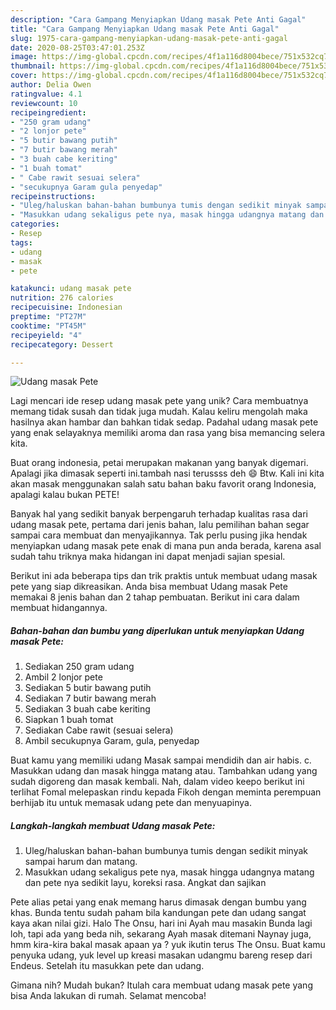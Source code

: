 ```yaml
---
description: "Cara Gampang Menyiapkan Udang masak Pete Anti Gagal"
title: "Cara Gampang Menyiapkan Udang masak Pete Anti Gagal"
slug: 1975-cara-gampang-menyiapkan-udang-masak-pete-anti-gagal
date: 2020-08-25T03:47:01.253Z
image: https://img-global.cpcdn.com/recipes/4f1a116d8004bece/751x532cq70/udang-masak-pete-foto-resep-utama.jpg
thumbnail: https://img-global.cpcdn.com/recipes/4f1a116d8004bece/751x532cq70/udang-masak-pete-foto-resep-utama.jpg
cover: https://img-global.cpcdn.com/recipes/4f1a116d8004bece/751x532cq70/udang-masak-pete-foto-resep-utama.jpg
author: Delia Owen
ratingvalue: 4.1
reviewcount: 10
recipeingredient:
- "250 gram udang"
- "2 lonjor pete"
- "5 butir bawang putih"
- "7 butir bawang merah"
- "3 buah cabe keriting"
- "1 buah tomat"
- " Cabe rawit sesuai selera"
- "secukupnya Garam gula penyedap"
recipeinstructions:
- "Uleg/haluskan bahan-bahan bumbunya tumis dengan sedikit minyak sampai harum dan matang."
- "Masukkan udang sekaligus pete nya, masak hingga udangnya matang dan pete nya sedikit layu, koreksi rasa. Angkat dan sajikan"
categories:
- Resep
tags:
- udang
- masak
- pete

katakunci: udang masak pete 
nutrition: 276 calories
recipecuisine: Indonesian
preptime: "PT27M"
cooktime: "PT45M"
recipeyield: "4"
recipecategory: Dessert

---
```



![Udang masak Pete](https://img-global.cpcdn.com/recipes/4f1a116d8004bece/751x532cq70/udang-masak-pete-foto-resep-utama.jpg)

Lagi mencari ide resep udang masak pete yang unik? Cara membuatnya memang tidak susah dan tidak juga mudah. Kalau keliru mengolah maka hasilnya akan hambar dan bahkan tidak sedap. Padahal udang masak pete yang enak selayaknya memiliki aroma dan rasa yang bisa memancing selera kita.

Buat orang indonesia, petai merupakan makanan yang banyak digemari. Apalagi jika dimasak seperti ini.tambah nasi terussss deh 😄 Btw. Kali ini kita akan masak menggunakan salah satu bahan baku favorit orang Indonesia, apalagi kalau bukan PETE!

Banyak hal yang sedikit banyak berpengaruh terhadap kualitas rasa dari udang masak pete, pertama dari jenis bahan, lalu pemilihan bahan segar sampai cara membuat dan menyajikannya. Tak perlu pusing jika hendak menyiapkan udang masak pete enak di mana pun anda berada, karena asal sudah tahu triknya maka hidangan ini dapat menjadi sajian spesial.


Berikut ini ada beberapa tips dan trik praktis untuk membuat udang masak pete yang siap dikreasikan. Anda bisa membuat Udang masak Pete memakai 8 jenis bahan dan 2 tahap pembuatan. Berikut ini cara dalam membuat hidangannya.

<!--inarticleads1-->

##### Bahan-bahan dan bumbu yang diperlukan untuk menyiapkan Udang masak Pete:

1. Sediakan 250 gram udang
1. Ambil 2 lonjor pete
1. Sediakan 5 butir bawang putih
1. Sediakan 7 butir bawang merah
1. Sediakan 3 buah cabe keriting
1. Siapkan 1 buah tomat
1. Sediakan  Cabe rawit (sesuai selera)
1. Ambil secukupnya Garam, gula, penyedap


Buat kamu yang memiliki udang Masak sampai mendidih dan air habis. c. Masukkan udang dan masak hingga matang atau. Tambahkan udang yang sudah digoreng dan masak kembali. Nah, dalam video keepo berikut ini terlihat Fomal melepaskan rindu kepada Fikoh dengan meminta perempuan berhijab itu untuk memasak udang pete dan menyuapinya. 

<!--inarticleads2-->

##### Langkah-langkah membuat Udang masak Pete:

1. Uleg/haluskan bahan-bahan bumbunya tumis dengan sedikit minyak sampai harum dan matang.
1. Masukkan udang sekaligus pete nya, masak hingga udangnya matang dan pete nya sedikit layu, koreksi rasa. Angkat dan sajikan


Pete alias petai yang enak memang harus dimasak dengan bumbu yang khas. Bunda tentu sudah paham bila kandungan pete dan udang sangat kaya akan nilai gizi. Halo The Onsu, hari ini Ayah mau masakin Bunda lagi loh, tapi ada yang beda nih, sekarang Ayah masak ditemani Naynay juga, hmm kira-kira bakal masak apaan ya ? yuk ikutin terus The Onsu. Buat kamu penyuka udang, yuk level up kreasi masakan udangmu bareng resep dari Endeus. Setelah itu masukkan pete dan udang. 

Gimana nih? Mudah bukan? Itulah cara membuat udang masak pete yang bisa Anda lakukan di rumah. Selamat mencoba!
